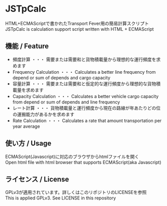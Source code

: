 # JSTpCalc
HTML+ECMAScriptで書かれたTransport Fever用の簡易計算スクリプト  
JSTpCalc is calculation support script written with HTML + ECMAScript

## 機能 / Feature  
* 頻度計算 ・・・ 需要または需要和と貨物積載量から理想的な運行頻度を求めます
* Frequency Calculation ・・・ Calculates a better line frequency from depend or sum of depends and cargo capacity
* 容量計算 ・・・ 需要または需要和と仮定的な運行頻度から理想的な貨物積載量を求めます
* Capacity Calculation ・・・ Calculates a better vehicle cargo capacity from depend or sum of depends and line frequency
* レート計算 ・・・ 貨物積載量と運行頻度から現在の路線が年あたりどの位の運搬能力があるかを求めます
* Rate Calculation ・・・ Calculates a rate that amount transportation per year average

## 使い方 / Usage  
ECMAScript(Javascript)に対応のブラウザからhtmlファイルを開く  
Open html file with html browser that supports ECMAScript(aka Javascript)

## ライセンス / License
GPLv3が適用されています。詳しくはこのリポジトリのLICENSEを参照  
This is applied GPLv3. See LICENSE in this repository

